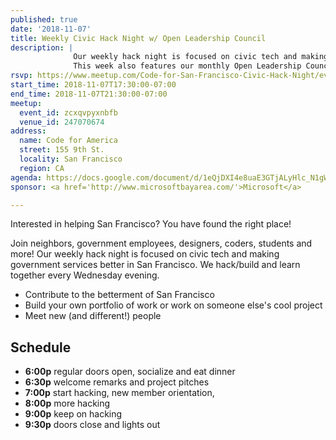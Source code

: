 ```yaml
---
published: true
date: '2018-11-07'
title: Weekly Civic Hack Night w/ Open Leadership Council
description: |
              Our weekly hack night is focused on civic tech and making government services better in San Francisco.
              This week also features our monthly Open Leadership Council.
rsvp: https://www.meetup.com/Code-for-San-Francisco-Civic-Hack-Night/events/zcxqvpyxnbfb/
start_time: 2018-11-07T17:30:00-07:00
end_time: 2018-11-07T21:30:00-07:00
meetup:
  event_id: zcxqvpyxnbfb
  venue_id: 247070674
address:
  name: Code for America
  street: 155 9th St.
  locality: San Francisco
  region: CA
agenda: https://docs.google.com/document/d/1eQjDXI4e8uaE3GTjALyHlc_N1gW51T3atVM1cOS51YA/edit
sponsor: <a href='http://www.microsoftbayarea.com/'>Microsoft</a>

---
```


Interested in helping San Francisco? You have found the right place!

Join neighbors, government employees, designers, coders, students and more! Our weekly hack night is focused on civic
tech and making government services better in San Francisco. We hack/build and learn together every Wednesday evening.

* Contribute to the betterment of San Francisco
* Build your own portfolio of work or work on someone else's cool project
* Meet new (and different!) people

## Schedule

* **6:00p** regular doors open, socialize and eat dinner
* **6:30p** welcome remarks and project pitches
* **7:00p** start hacking, new member orientation,
* **8:00p** more hacking
* **9:00p** keep on hacking
* **9:30p** doors close and lights out
